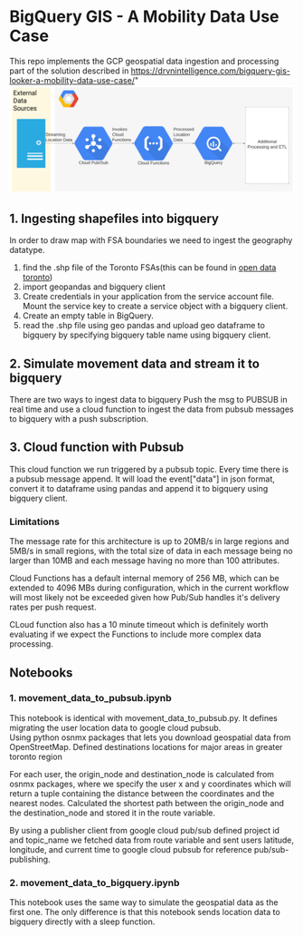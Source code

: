 # BigQuery GIS - A Mobility Data Use Case
This repo implements the GCP geospatial data ingestion and processing part of the solution described in https://drvnintelligence.com/bigquery-gis-looker-a-mobility-data-use-case/" 
![diagram](./diagram.png)

## 1. Ingesting shapefiles into bigquery
In order to draw map with FSA boundaries we need to ingest the geography datatype. 
1. find the .shp file of the Toronto FSAs(this can be found in [open data toronto](https://www.toronto.ca/city-government/data-research-maps/open-data/))
2. import geopandas and bigquery client
3. Create credentials in your application from the service account file. Mount the service key to create a service object with a bigquery client.
4. Create an empty table in BigQuery.
5. read the .shp file using geo pandas and upload geo dataframe to bigquery by specifying bigquery table name using bigquery client.


## 2. Simulate movement data and stream it to bigquery
There are two ways to ingest data to bigquery
Push the msg to PUBSUB in real time and use a cloud function to ingest the data from pubsub messages to bigquery with a push subscription.

## 3. Cloud function with Pubsub
This cloud function we run triggered by a pubsub topic. Every time there is a pubsub message append. It will load the event["data"] in json format, convert it to dataframe using pandas and append it to bigquery using bigquery client.

### Limitations
The message rate for this architecture is up to 20MB/s in large regions and 5MB/s in small regions, with the total size of data in each message being no larger than 10MB and each message having no more than 100 attributes.

Cloud Functions has a default internal memory of 256 MB, which can be extended to 4096 MBs during configuration, which in the current workflow will most likely not be exceeded given how Pub/Sub handles it's delivery rates per push request. 

CLoud function also has a 10 minute timeout which is definitely worth evaluating if we expect the Functions to include more complex data processing.

## Notebooks

### 1. movement_data_to_pubsub.ipynb
This notebook is identical with movement_data_to_pubsub.py. It defines migrating the user location data to google cloud pubsub.  
Using python osnmx packages that lets you download geospatial data from OpenStreetMap. Defined destinations locations for major areas in greater toronto region

For each user, the origin_node  and destination_node is calculated from osnmx packages, where we specify the user x and y coordinates which will return a tuple containing the distance between the coordinates and the nearest nodes. Calculated the shortest path between the origin_node and the destination_node and stored it in the route variable.

By using a publisher client from google cloud pub/sub defined project id and topic_name we fetched data from route variable and sent users latitude, longitude, and current time to google cloud pubsub for reference pub/sub-publishing.


### 2. movement_data_to_bigquery.ipynb
This notebook uses the same way to simulate the geospatial data as the first one. The only difference is that this notebook sends location data to bigquery directly with a sleep function.


